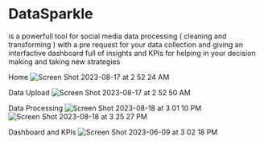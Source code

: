 # DataSparkle
is a powerfull tool for social media data processing ( cleaning and transforming ) with a pre request for your data collection and giving an interfactive dashboard full of insights and KPIs for helping in your decision making and taking new strategies

Home
![Screen Shot 2023-08-17 at 2 52 24 AM](https://github.com/WassimHD/DataSparkle/assets/109726535/00190b9e-57c9-46b3-8afd-98d4a9049a3c)

Data Upload
![Screen Shot 2023-08-17 at 2 52 50 AM](https://github.com/WassimHD/DataSparkle/assets/109726535/aed847b6-05f5-4314-a487-39deaa3fb426)

Data Processing
![Screen Shot 2023-08-18 at 3 01 10 PM](https://github.com/WassimHD/DataSparkle/assets/109726535/d75cc97c-a458-4a05-b279-3b5fcfc45e0a)
![Screen Shot 2023-08-18 at 3 25 27 PM](https://github.com/WassimHD/DataSparkle/assets/109726535/52259685-c00a-4486-943c-b313674897be)

Dashboard and KPIs
![Screen Shot 2023-06-09 at 3 02 18 PM](https://github.com/WassimHD/DataSparkle/assets/109726535/26d28f9e-5766-45c0-8ad0-e565dc8f06a0)
